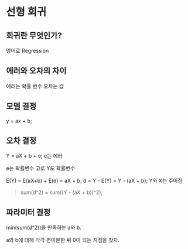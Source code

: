 # 선형 회귀

## 회귀란 무엇인가?

영어로 Regression

## 에러와 오차의 차이

에러는 확률 변수
오차는 값

## 모델 결정

y = ax + b;

## 오차 결정

Y = aX + b + e;
e는 에러

e는 확률변수 고로 Y도 확률변수

E(Y) = E(aX+b) + E(e) = aX + b;
d = Y - E(Y) = Y - (aX + b);
Y와 X는 주어짐

> sum(d^2) = sum((Y - (aX + b))^2);

## 파라미터 결정

min(sum(d^2))을 만족하는 a와 b.

a와 b에 대해 각각 편미분한 뒤 0이 되는 지점을 찾자.


